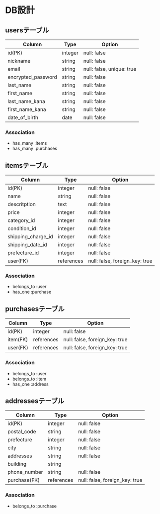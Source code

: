 # DB設計
## usersテーブル
| Column             |Type     |Option                     |
|--------------------|---------|---------------------------|
| id(PK)             | integer | null: false               |
| nickname           | string  | null: false               |
| email              | string  | null: false, unique: true |
| encrypted_password | string  | null: false               |
| last_name          | string  | null: false               |
| first_name         | string  | null: false               |
| last_name_kana     | string  | null: false               |
| first_name_kana    | string  | null: false               |
| date_of_birth      | date    | null: false               |

### Association
- has_many :items
- has_many :purchases

## itemsテーブル
| Column             | Type       | Option      |
|--------------------|------------|-------------|
| id(PK)             | integer    | null: false |
| name               | string     | null: false |
| descritption       | text       | null: false |
| price              | integer    | null: false |
| category_id        | integer    | null: false |
| condition_id       | integer    | null: false |
| shipping_charge_id | integer    | null: false |
| shipping_date_id   | integer    | null: false |
| prefecture_id      | integer    | null: false |
| user(FK)           | references | null: false, foreign_key: true |

### Association
- belongs_to :user
- has_one :purchase

## purchasesテーブル

| Column             | Type       | Option      |
|--------------------|------------|-------------|
| id(PK)             | integer    | null: false |
| item(FK)           | references | null: false, foreign_key: true|
| user(FK)           | references | null: false, foreign_key: true|

### Association
- belongs_to :user
- belongs_to :item
- has_one :address

## addressesテーブル

| Column                | Type       | Option      |
|-----------------------|------------|-------------|
| id(PK)                | integer    | null: false |
| postal_code           | string     | null: false |
| prefecture            | integer    | null: false |
| city                  | string     | null: false |
| addresses             | string     | null: false |
| building              | string     |             |
| phone_number          | string     | null: false |
| purchase(FK)          | references | null: false, foreign_key: true|

### Association
- belongs_to :purchase
